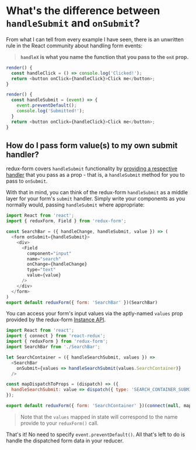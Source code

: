 # What's the difference between `handleSubmit` and `onSubmit`?

From what I can tell from every example I have seen, there is an unwritten rule in the React community about handling form events:

> **`handleX` is what you name the function that you pass to the `onX` prop.**

```javascript
render() {
  const handleClick = () => console.log('Clicked!');
  return <button onClick={handleClick}>Click me</button>;
}
```

```javascript
render() {
  const handleSubmit = (event) => {
    event.preventDefault();
    console.log('Submitted!');
  }
  return <button onClick={handleClick}>Click me</button>;
}
```

## How do I pass form value(s) to my own submit handler?

redux-form covers `handleSubmit` functionality by [providing a respective handler](https://github.com/zacacollier/redux-form/blob/master/src/handleSubmit.js) that you pass as a prop - that is, a `handleSubmit` method for you to pass to `onSubmit`.

With that in mind, you can think of the redux-form `handleSubmit` as a middle layer for your form's `submit` handler. Simply write your components as you normally would, passing `handleSubmit` where appropriate:

```javascript
import React from 'react';
import { reduxForm, Field } from 'redux-form';

const SearchBar = ({ handleChange, handleSubmit, value }) => (
  <form onSubmit={handleSubmit}>
    <div>
      <Field
        component="input"
        name="search"
        onChange={handleChange}
        type="text"
        value={value}
      />
    </div>
  </form>
)
export default reduxForm({ form: 'SearchBar' })(SearchBar)
```

You can access your form's input values via the aptly-named `values` prop provided by the redux-form [Instance API](http://redux-form.com/7.0.2/docs/api/ReduxForm.md/).

```javascript
import React from 'react';
import { connect } from 'react-redux';
import { reduxForm } from 'redux-form';
import SearchBar from './SearchBar';

let SearchContainer = ({ handleSearchSubmit, values }) => 
  <SearchBar
    onSubmit={values => handleSearchSubmit(values.SearchContainer)}
  />

const mapDispatchToProps = (dispatch) => ({
  handleSearchSubmit: value => dispatch({ type: 'SEARCH_CONTAINER_SUBMIT', payload: value }),
});

export default reduxForm({ form: 'SearchContainer' })(connect(null, mapDispatchToProps)(SearchContainer));
```

> Note that the `values` mapped in state will correspond to the name provide to your `reduxForm()` call.

That's it! No need to specify `event.preventDefault()`. All that's left to do is handle the dispatched form data in your reducer.
